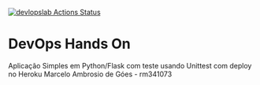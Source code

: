 [![devlopslab Actions Status](https://github.com/vanquirius/devopslab/blob/main/.github/workflows/badge.svg)](https://github.com/vanquirius/devopslab/actions)
# DevOps Hands On
Aplicação Simples em Python/Flask com teste usando Unittest com deploy no Heroku
Marcelo Ambrosio de Góes - rm341073
